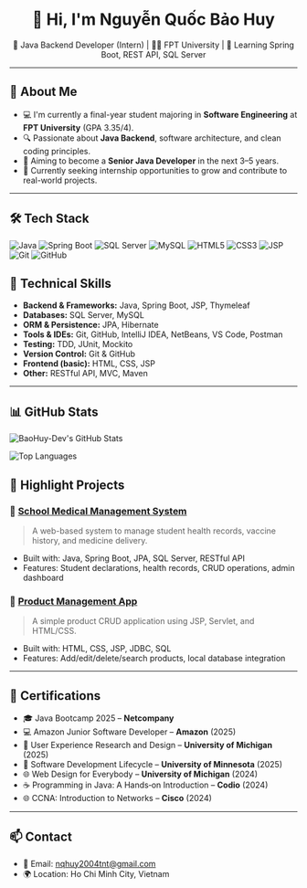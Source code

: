 <h1 align="center">👋 Hi, I'm Nguyễn Quốc Bảo Huy</h1>
<p align="center">
  🎯 Java Backend Developer (Intern) | 👨‍🎓 FPT University | 🌱 Learning Spring Boot, REST API, SQL Server
</p>

---

## 📌 About Me

- 💻 I'm currently a final-year student majoring in **Software Engineering** at **FPT University** (GPA 3.35/4).
- 🔍 Passionate about **Java Backend**, software architecture, and clean coding principles.
- 🚀 Aiming to become a **Senior Java Developer** in the next 3–5 years.
- 🤝 Currently seeking internship opportunities to grow and contribute to real-world projects.

---
## 🛠️ Tech Stack

![Java](https://img.shields.io/badge/Java-ED8B00?style=flat&logo=java&logoColor=white)
![Spring Boot](https://img.shields.io/badge/Spring_Boot-6DB33F?style=flat&logo=spring-boot&logoColor=white)
![SQL Server](https://img.shields.io/badge/SQL_Server-CC2927?style=flat&logo=microsoft-sql-server&logoColor=white)
![MySQL](https://img.shields.io/badge/MySQL-4479A1?style=flat&logo=mysql&logoColor=white)
![HTML5](https://img.shields.io/badge/HTML5-E34F26?style=flat&logo=html5&logoColor=white)
![CSS3](https://img.shields.io/badge/CSS3-1572B6?style=flat&logo=css3&logoColor=white)
![JSP](https://img.shields.io/badge/JSP-2A2A2A?style=flat)
![Git](https://img.shields.io/badge/Git-F05032?style=flat&logo=git&logoColor=white)
![GitHub](https://img.shields.io/badge/GitHub-181717?style=flat&logo=github&logoColor=white)

## 💼 Technical Skills

- **Backend & Frameworks:** Java, Spring Boot, JSP, Thymeleaf  
- **Databases:** SQL Server, MySQL  
- **ORM & Persistence:** JPA, Hibernate  
- **Tools & IDEs:** Git, GitHub, IntelliJ IDEA, NetBeans, VS Code, Postman  
- **Testing:** TDD, JUnit, Mockito  
- **Version Control:** Git & GitHub  
- **Frontend (basic):** HTML, CSS, JSP  
- **Other:** RESTful API, MVC, Maven

---

## 📊 GitHub Stats

<!-- Total GitHub Stats -->
![BaoHuy-Dev's GitHub Stats](https://github-readme-stats.vercel.app/api?username=BaoHuy-Dev&show_icons=true&theme=tokyonight)

<!-- Top Languages -->
![Top Languages](https://github-readme-stats.vercel.app/api/top-langs/?username=BaoHuy-Dev&layout=compact&theme=tokyonight)


## 📁 Highlight Projects

### 🔹 [School Medical Management System](https://github.com/lpaxxa/School_Medical_Management_System)
> A web-based system to manage student health records, vaccine history, and medicine delivery.

- Built with: Java, Spring Boot, JPA, SQL Server, RESTful API
- Features: Student declarations, health records, CRUD operations, admin dashboard

### 🔹 [Product Management App](https://github.com/BaoHuy-Dev/product-management)
> A simple product CRUD application using JSP, Servlet, and HTML/CSS.

- Built with: HTML, CSS, JSP, JDBC, SQL
- Features: Add/edit/delete/search products, local database integration

---

## 📜 Certifications

- 🎓 Java Bootcamp 2025 – **Netcompany**  
- 💻 Amazon Junior Software Developer – **Amazon** (2025)  
- 🧠 User Experience Research and Design – **University of Michigan** (2025)  
- 🔄 Software Development Lifecycle – **University of Minnesota** (2025)  
- 🌐 Web Design for Everybody – **University of Michigan** (2024)  
- ☕ Programming in Java: A Hands‑on Introduction – **Codio** (2024)  
- 🌐 CCNA: Introduction to Networks – **Cisco** (2024)

---

## 📫 Contact

- 📧 Email: [nqhuy2004tnt@gmail.com](mailto:nqhuy2004tnt@gmail.com)
- 🌍 Location: Ho Chi Minh City, Vietnam
